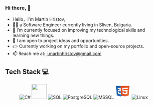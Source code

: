 ### Hi there, 👋
- Hello，I'm Martin Hristov,
- 👨‍💻 a Software Engineer currently living in Sliven, Bulgaria.
- 🌱 I’m currently focused on improving my technological skills and learning new things.
- 👷 I am open to project ideas and opportunities.
- 👉 Currently working on my portfolio and open-source projects.
- 📫 Reach me at: j.martinhristov@gmail.com

## Tech Stack 💻
<p align="center">
<img title="C#" alt="C#" src="https://static-00.iconduck.com/assets.00/c-sharp-c-icon-1822x2048-wuf3ijab.png" width="42" height="44" />
<img title="Git" alt="" src="https://cdn.jsdelivr.net/gh/aaron-ai/ImageHosting@master/img/202203061326511.png" width="48" height="48" />
<img title="SQL" alt="SQL" src="https://upload.wikimedia.org/wikipedia/commons/8/87/Sql_data_base_with_logo.png" width="90" height="44" />
<img title="PostgreSQL" alt="PostgreSQL" src="https://upload.wikimedia.org/wikipedia/commons/thumb/2/29/Postgresql_elephant.svg/1200px-Postgresql_elephant.svg.png" width="48" height="48" />
<img title="MSSQL" alt="MSSQL" src="https://img.icons8.com/?size=512&id=laYYF3dV0Iew&format=png" width="48" height="48" />
<img title="HTML & CSS" alt="HTML & CSS" src="https://github.com/mhrstv/mhrstv/blob/main/img/htmlcss.png" width="50" height="50" />
<img title="Linux" alt="Linux" src="https://upload.wikimedia.org/wikipedia/commons/thumb/3/35/Tux.svg/1200px-Tux.svg.png" width="40" height="50" />
</p>
